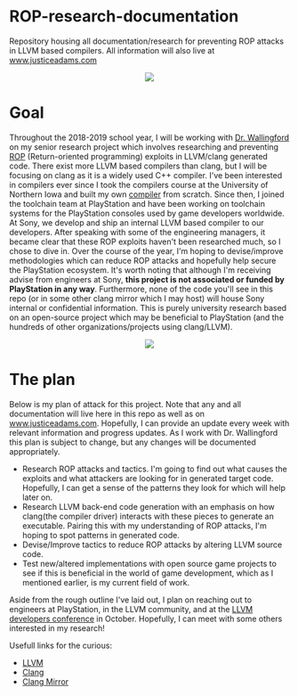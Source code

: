# ROP-research-documentation
Repository housing all documentation/research for preventing ROP attacks in LLVM based compilers. All information will also live at www.justiceadams.com

<p align="center">
  <img src ="https://llvm.org/img/DragonMedium.png" />
</p>

# Goal
Throughout the 2018-2019 school year, I will be working with [Dr. Wallingford](wallingf@cs.uni.edu) on my senior research project which involves researching and preventing [ROP](https://en.wikipedia.org/wiki/Return-oriented_programming) (Return-oriented programming) exploits in LLVM/clang generated code. There exist more LLVM based compilers than clang, but I will be focusing on clang as it is a widely used C++ compiler. I've been interested in compilers ever since I took the compilers course at the University of Northern Iowa and built my own [compiler](https://github.com/justiceadamsUNI/Klein-Compiler) from scratch. Since then, I joined the toolchain team at PlayStation and have been working on toolchain systems for the PlayStation consoles used by game developers worldwide. At Sony, we develop and ship an internal LLVM based compiler to our developers. After speaking with some of the engineering managers, it became clear that these ROP exploits haven't been researched much, so I chose to dive in. Over the course of the year, I'm hoping to devise/improve methodologies which can reduce ROP attacks and hopefully help secure the PlayStation ecosystem. It's worth noting that although I'm receiving advise from engineers at Sony, **this project is not associated or funded by PlayStation in any way**. Furthermore, none of the code you'll see in this repo (or in some other clang mirror which I may host) will house Sony internal or confidential information. This is purely university research based on an open-source project which may be beneficial to PlayStation (and the hundreds of other organizations/projects using clang/LLVM).

<p align="center">
  <img src ="https://img.buzzfeed.com/buzzfeed-static/static/2015-08/8/11/enhanced/webdr04/anigif_enhanced-31027-1439049075-2.gif" />
</p>

# The plan
Below is my plan of attack for this project. Note that any and all documentation will live here in this repo as well as on www.justiceadams.com. Hopefully, I can provide an update every week with relevant information and progress updates. As I work with Dr. Wallingford this plan is subject to change, but any changes will be documented appropriately.
- Research ROP attacks and tactics. I'm going to find out what causes the exploits and what attackers are looking for in generated target code. Hopefully, I can get a sense of the patterns they look for which will help later on.
- Research LLVM back-end code generation with an emphasis on how clang(the compiler driver) interacts with these pieces to generate an executable. Pairing this with my understanding of ROP attacks, I'm hoping to spot patterns in generated code.
- Devise/Improve tactics to reduce ROP attacks by altering LLVM source code.
- Test new/altered implementations with open source game projects to see if this is beneficial in the world of game development, which as I mentioned earlier, is my current field of work.

Aside from the rough outline I've laid out, I plan on reaching out to engineers at PlayStation, in the LLVM community, and at the [LLVM developers conference](https://llvm.org/devmtg/2018-10/) in October. Hopefully, I can meet with some others interested in my research!

Usefull links for the curious:
- [LLVM](https://llvm.org/)
- [Clang](http://clang.llvm.org/)
- [Clang Mirror](https://github.com/llvm-mirror/clang)
